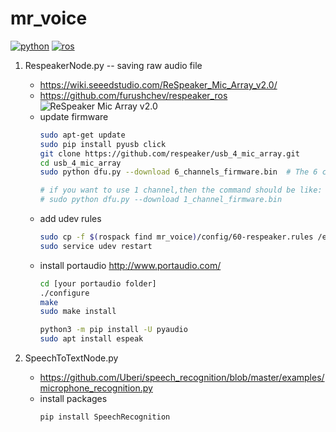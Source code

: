 # mr_voice

[![python](https://img.shields.io/badge/python-3.6-brightgreen)](https://python.org/)
[![ros](https://img.shields.io/badge/ros-melodic-brightgreen)](https://ros.org/)

1. RespeakerNode.py -- saving raw audio file
   - https://wiki.seeedstudio.com/ReSpeaker_Mic_Array_v2.0/
   - https://github.com/furushchev/respeaker_ros
   ![ReSpeaker Mic Array v2.0](https://files.seeedstudio.com/wiki/ReSpeaker_Mic_Array_V2/img/Hardware%20Overview.png)
   - update firmware
      ```bash
      sudo apt-get update
      sudo pip install pyusb click
      git clone https://github.com/respeaker/usb_4_mic_array.git
      cd usb_4_mic_array
      sudo python dfu.py --download 6_channels_firmware.bin  # The 6 channels version 

      # if you want to use 1 channel,then the command should be like:
      # sudo python dfu.py --download 1_channel_firmware.bin
      ```
   - add udev rules
      ```bash
      sudo cp -f $(rospack find mr_voice)/config/60-respeaker.rules /etc/udev/rules.d/60-respeaker.rules
      sudo service udev restart
      ```
   - install portaudio
      http://www.portaudio.com/
      ```bash
      cd [your portaudio folder]
      ./configure
      make
      sudo make install
      
      python3 -m pip install -U pyaudio
      sudo apt install espeak
      ```

2. SpeechToTextNode.py
   - https://github.com/Uberi/speech_recognition/blob/master/examples/microphone_recognition.py
   - install packages
      ```bash
      pip install SpeechRecognition
      ```
